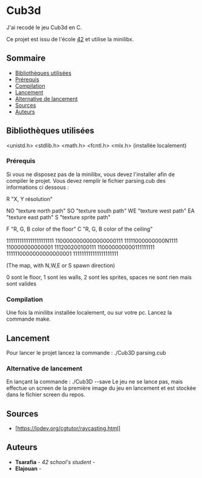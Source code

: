 # Cub3d

J'ai recodé le jeu Cub3d en C.

Ce projet est issu de l'école 
[42](https://www.42.fr/) et utilise la minilibx.

## Sommaire

  - [Bibliothèques utilisées](#bibliothèques-utilisées)
  - [Prérequis](#prérequis)
  - [Compilation](#compilation)
  - [Lancement](#lancement)
  - [Alternative de lancement](#alternative-de-lancement)
  - [Sources](#sources)
  - [Auteurs](#auteurs)

## Bibliothèques utilisées

<unistd.h>
<stdlib.h>
<math.h>
<fcntl.h>
<mlx.h> (installée localement)

### Prérequis

Si vous ne disposez pas de la minilibx, vous devez l'installer afin de compiler le projet.
Vous devez remplir le fichier parsing.cub des informations ci dessous :

R     "X, Y résolution" 

NO   "texture north path"
SO   "texture south path"
WE   "texture west path"
EA   "texture east path"
S    "texture sprite path"

F    "R, G, B color of the floor"
C    "R, G, B color of the ceiling"

1111111111111111111111
1100000000000000000111
11111000000000N1111
110000000000001
111200200100111
110000000000111111111
1111110000000000000001
111111111111111111111

(The map, with N,W,E or S spawn direction)

0      sont le floor,
1      sont les walls,
2      sont les sprites,
spaces ne sont rien mais sont valides

### Compilation

Une fois la minilibx installée localement, ou sur votre pc.
Lancez la commande make.

## Lancement

Pour lancer le projet lancez la commande : ./Cub3D parsing.cub

### Alternative de lancement

En lançant la commande : ./Cub3D --save
Le jeu ne se lance pas, mais effectue un screen de la première image du jeu en lancement et est stockée dans le fichier screen du repos.

## Sources

- [https://lodev.org/cgtutor/raycasting.html]

## Auteurs

  - **Tsarafia** - *42 school's student* -
  - **Elajouan** -

